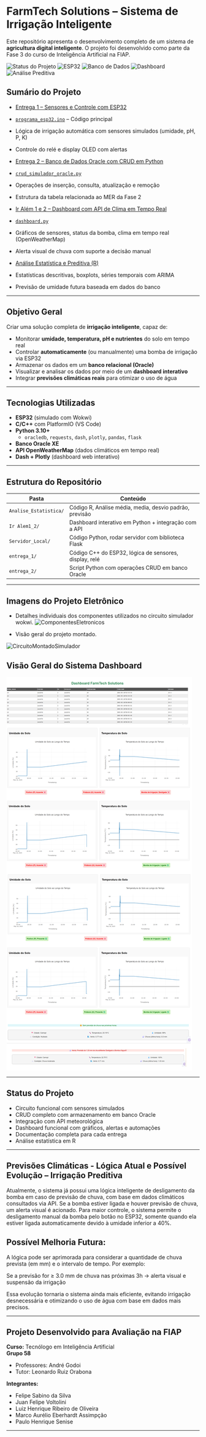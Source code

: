# FarmTech Solutions – Sistema de Irrigação Inteligente

Este repositório apresenta o desenvolvimento completo de um sistema de **agricultura digital inteligente**.
O projeto foi desenvolvido como parte da Fase 3 do curso de Inteligência Artificial na FIAP.

![Status do Projeto](https://img.shields.io/badge/Entrega%20Concluída-100%25-green)
![ESP32](https://img.shields.io/badge/Hardware-ESP32-lightgrey)
![Banco de Dados](https://img.shields.io/badge/Oracle-CRUD-blue)
![Dashboard](https://img.shields.io/badge/Visualização-Dash%20%2B%20API-orange)
![Análise Preditiva](https://img.shields.io/badge/Análise%20Preditiva-R%20%2B%20Séries%20Temporais-blueviolet)

## Sumário do Projeto

-  [Entrega 1 – Sensores e Controle com ESP32](./entrega_1/)
  - [`programa_esp32.ino`](./entrega_1/src/programa_esp32.ino) – Código principal
  - Lógica de irrigação automática com sensores simulados (umidade, pH, P, K)
  - Controle do relé e display OLED com alertas

-  [Entrega 2 – Banco de Dados Oracle com CRUD em Python](./entrega_2/)
  - [`crud_simulador_oracle.py`](./entrega_2/crud_simulador_oracle.py)
  - Operações de inserção, consulta, atualização e remoção
  - Estrutura da tabela relacionada ao MER da Fase 2

-  [Ir Além 1 e 2 – Dashboard com API de Clima em Tempo Real](./Ir%20Alem1_2/Dashboard_API_Metereologica/)
  - [`dashboard.py`](./Ir%20Alem1_2/Dashboard_API_Metereologica/dashboard.py)
  - Gráficos de sensores, status da bomba, clima em tempo real (OpenWeatherMap)
  - Alerta visual de chuva com suporte a decisão manual

-  [Análise Estatística e Preditiva (R)](./Analise_Estatistica/)
  - Estatísticas descritivas, boxplots, séries temporais com ARIMA
  - Previsão de umidade futura baseada em dados do banco

---

## Objetivo Geral

Criar uma solução completa de **irrigação inteligente**, capaz de:

- Monitorar **umidade, temperatura, pH e nutrientes** do solo em tempo real
- Controlar **automaticamente** (ou manualmente) uma bomba de irrigação via ESP32
- Armazenar os dados em um **banco relacional (Oracle)**
- Visualizar e analisar os dados por meio de um **dashboard interativo**
- Integrar **previsões climáticas reais** para otimizar o uso de água

---

## Tecnologias Utilizadas

- **ESP32** (simulado com Wokwi)
- **C/C++** com PlatformIO (VS Code)
- **Python 3.10+**
  - `oracledb`, `requests`, `dash`, `plotly`, `pandas`, `flask`
- **Banco Oracle XE**
- **API OpenWeatherMap** (dados climáticos em tempo real)
- **Dash + Plotly** (dashboard web interativo)

---

## Estrutura do Repositório

| Pasta                   | Conteúdo                                                  |
|-------------------------|-----------------------------------------------------------|
| `Analise_Estatistica/`  | Código R, Análise média, media, desvio padrão, previsão   |
| `Ir Alem1_2/`           | Dashboard interativo em Python + integração com a API     |
| `Servidor_Local/`       | Código Python, rodar servidor com biblioteca Flask        |
| `entrega_1/`            | Código C++ do ESP32, lógica de sensores, display, relé    |
| `entrega_2/`            | Script Python com operações CRUD em banco Oracle          |


---

## Imagens do Projeto Eletrônico

- Detalhes individuais dos componentes utilizados no circuito simulador wokwi.
![ComponentesEletronicos](https://github.com/user-attachments/assets/d4cb7f36-a7ce-4803-af37-cd8949f2ffbd)

- Visão geral do projeto montado.
  
![CircuitoMontadoSimulador](https://github.com/user-attachments/assets/7d1bc44a-0881-43e7-bbf6-208411a68dbc)

## Visão Geral do Sistema Dashboard
![Visão completa do dashboard](Ir%20Alem1_2/Dashboard_API_Metereologica/Imagens/DashboardFuncioando.png)

---

## Status do Projeto

- Circuito funcional com sensores simulados  
- CRUD completo com armazenamento em banco Oracle  
- Integração com API meteorológica  
- Dashboard funcional com gráficos, alertas e automações  
- Documentação completa para cada entrega
- Análise estatística em R

---

## Previsões Climáticas - Lógica Atual e Possível Evolução – Irrigação Preditiva
Atualmente, o sistema já possui uma lógica inteligente de desligamento da bomba em caso de previsão de chuva, com base em dados climáticos consultados via API.
Se a bomba estiver ligada e houver previsão de chuva, um alerta visual é acionado.
Para maior controle, o sistema permite o desligamento manual da bomba pelo botão no ESP32, somente quando ela estiver ligada automaticamente devido à umidade inferior a 40%.

## Possível Melhoria Futura:
A lógica pode ser aprimorada para considerar a quantidade de chuva prevista (em mm) e o intervalo de tempo.
Por exemplo:

Se a previsão for ≥ 3.0 mm de chuva nas próximas 3h → alerta visual e suspensão da irrigação

Essa evolução tornaria o sistema ainda mais eficiente, evitando irrigação desnecessária e otimizando o uso de água com base em dados mais precisos.

---

## Projeto Desenvolvido para Avaliação na FIAP  
**Curso:** Tecnólogo em Inteligência Artificial  
**Grupo 58**  
- Professores: André Godoi
- Tutor: Leonardo Ruiz Orabona
  
**Integrantes:**
- Felipe Sabino da Silva  
- Juan Felipe Voltolini  
- Luiz Henrique Ribeiro de Oliveira  
- Marco Aurélio Eberhardt Assimpção  
- Paulo Henrique Senise  

---
